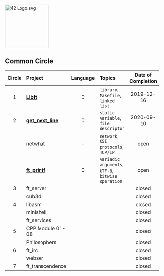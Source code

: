 <p><img src="https://upload.wikimedia.org/wikipedia/commons/8/8d/42_Logo.svg" alt="42 Logo.svg" width="142"></p> 

## Common Circle
| Circle | Project | Language | Topics | Date of Completion | 
|:---:|:---|:---:|:---|:---:|
| 1 | [__Libft__]() | C | `library`, `Makefile`, `linked list` | 2019-12-16 |
| 2 | [__get_next_line__]() | C | `static variable`, `file descriptor` | 2020-09-10 |
|   | netwhat | - | `network`, `OSI protocols`, `TCP/IP` | open |
|   | [__ft_printf__]() | C | `variadic arguments`, `UTF-8`, `bitwise operation` | open |
| 3 | ft_server |  |  | closed |
|   | cub3d |  |  | closed |
| 4 | libasm |  |  | closed |
|   | minishell |  |  | closed |
|   | ft_services |  |  | closed |
| 5 | CPP Module 01-08 |  |  | closed |
|   | Philosophers |  |  | closed |
| 6 | ft_irc |  |  | closed |
|   | webser |  |  | closed |
| 7 | ft_transcendence |  |  | closed |
